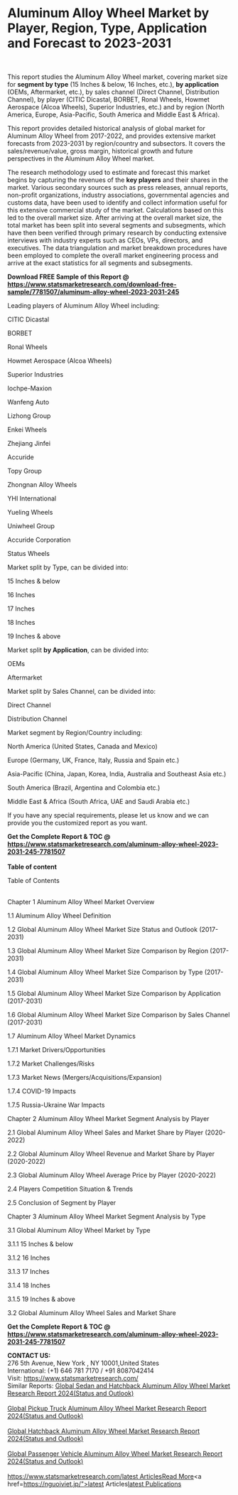 <h1>Aluminum Alloy Wheel Market by Player, Region, Type, Application and Forecast to 2023-2031</h1><br/><p>This report studies the Aluminum Alloy Wheel market, covering market size for <strong>segment by type</strong> (15 Inches & below, 16 Inches, etc.), <strong>by application</strong> (OEMs, Aftermarket, etc.), by sales channel (Direct Channel, Distribution Channel), by player (CITIC Dicastal, BORBET, Ronal Wheels, Howmet Aerospace (Alcoa Wheels), Superior Industries, etc.) and by region (North America, Europe, Asia-Pacific, South America and Middle East & Africa).</p><p>This report provides detailed historical analysis of global market for Aluminum Alloy Wheel from 2017-2022, and provides extensive market forecasts from 2023-2031 by region/country and subsectors. It covers the sales/revenue/value, gross margin, historical growth and future perspectives in the Aluminum Alloy Wheel market.</p><p>The research methodology used to estimate and forecast this market begins by capturing the revenues of the <strong>key players</strong> and their shares in the market. Various secondary sources such as press releases, annual reports, non-profit organizations, industry associations, governmental agencies and customs data, have been used to identify and collect information useful for this extensive commercial study of the market. Calculations based on this led to the overall market size. After arriving at the overall market size, the total market has been split into several segments and subsegments, which have then been verified through primary research by conducting extensive interviews with industry experts such as CEOs, VPs, directors, and executives. The data triangulation and market breakdown procedures have been employed to complete the overall market engineering process and arrive at the exact statistics for all segments and subsegments.</p><p><strong>Download FREE Sample of this Report @ <a href="https://www.statsmarketresearch.com/download-free-sample/7781507/aluminum-alloy-wheel-2023-2031-245">https://www.statsmarketresearch.com/download-free-sample/7781507/aluminum-alloy-wheel-2023-2031-245</a></strong></p><p>Leading players of Aluminum Alloy Wheel including:</p><p>CITIC Dicastal</p><p>BORBET</p><p>Ronal Wheels</p><p>Howmet Aerospace (Alcoa Wheels)</p><p>Superior Industries</p><p>Iochpe-Maxion</p><p>Wanfeng Auto</p><p>Lizhong Group</p><p>Enkei Wheels</p><p>Zhejiang Jinfei</p><p>Accuride</p><p>Topy Group</p><p>Zhongnan Alloy Wheels</p><p>YHI International</p><p>Yueling Wheels</p><p>Uniwheel Group</p><p>Accuride Corporation</p><p>Status Wheels</p><p>Market split by Type, can be divided into:</p><p>15 Inches & below</p><p>16 Inches</p><p>17 Inches</p><p>18 Inches</p><p>19 Inches & above</p><p>Market split <strong>by Application</strong>, can be divided into:</p><p>OEMs</p><p>Aftermarket</p><p>Market split by Sales Channel, can be divided into:</p><p>Direct Channel</p><p>Distribution Channel</p><p>Market segment by Region/Country including:</p><p>North America (United States, Canada and Mexico)</p><p>Europe (Germany, UK, France, Italy, Russia and Spain etc.)</p><p>Asia-Pacific (China, Japan, Korea, India, Australia and Southeast Asia etc.)</p><p>South America (Brazil, Argentina and Colombia etc.)</p><p>Middle East & Africa (South Africa, UAE and Saudi Arabia etc.)</p><p>If you have any special requirements, please let us know and we can provide you the customized report as you want.</p><div><b>Get the Complete Report & TOC @ <a href="https://www.statsmarketresearch.com/aluminum-alloy-wheel-2023-2031-245-7781507">https://www.statsmarketresearch.com/aluminum-alloy-wheel-2023-2031-245-7781507</a></b></div><br><b>Table of content</b><p>Table of Contents<br />
 
 <br />
 
 Chapter 1 Aluminum Alloy Wheel Market Overview<br />
 
  1.1 Aluminum Alloy Wheel Definition<br />
 
  1.2 Global Aluminum Alloy Wheel Market Size Status and Outlook (2017-2031)<br />
 
  1.3 Global Aluminum Alloy Wheel Market Size Comparison by Region (2017-2031)<br />
 
  1.4 Global Aluminum Alloy Wheel Market Size Comparison by Type (2017-2031)<br />
 
  1.5 Global Aluminum Alloy Wheel Market Size Comparison by Application (2017-2031)<br />
 
  1.6 Global Aluminum Alloy Wheel Market Size Comparison by Sales Channel (2017-2031)<br />
 
  1.7 Aluminum Alloy Wheel Market Dynamics<br />
 
  1.7.1 Market Drivers/Opportunities<br />
 
  1.7.2 Market Challenges/Risks<br />
 
  1.7.3 Market News (Mergers/Acquisitions/Expansion)<br />
 
  1.7.4 COVID-19 Impacts<br />
 
  1.7.5 Russia-Ukraine War Impacts<br />
 
 Chapter 2 Aluminum Alloy Wheel Market Segment Analysis by Player<br />
 
  2.1 Global Aluminum Alloy Wheel Sales and Market Share by Player (2020-2022)<br />
 
  2.2 Global Aluminum Alloy Wheel Revenue and Market Share by Player (2020-2022)<br />
 
  2.3 Global Aluminum Alloy Wheel Average Price by Player (2020-2022)<br />
 
  2.4 Players Competition Situation & Trends<br />
 
  2.5 Conclusion of Segment by Player<br />
 
 Chapter 3 Aluminum Alloy Wheel Market Segment Analysis by Type<br />
 
  3.1 Global Aluminum Alloy Wheel Market by Type<br />
 
  3.1.1 15 Inches & below<br />
 
  3.1.2 16 Inches<br />
 
  3.1.3 17 Inches<br />
 
  3.1.4 18 Inches<br />
 
  3.1.5 19 Inches & above<br />
 
  3.2 Global Aluminum Alloy Wheel Sales and Market Share<br><div><b>Get the Complete Report & TOC @ <a href="https://www.statsmarketresearch.com/aluminum-alloy-wheel-2023-2031-245-7781507">https://www.statsmarketresearch.com/aluminum-alloy-wheel-2023-2031-245-7781507</a></b></div></p> <b>CONTACT US:</b><br>276 5th Avenue, New York , NY 10001,United States<br>International: (+1) 646 781 7170 / +91 8087042414<br>Visit: <a href="https://www.statsmarketresearch.com/">https://www.statsmarketresearch.com/</a><br>Similar Reports: <a href="https://www.statsmarketresearch.com/aluminum-alloy-wheel-2023-2031-245-7781507">Global Sedan and Hatchback Aluminum Alloy Wheel Market Research Report 2024(Status and Outlook)</a><br/><br/><a href="https://www.statsmarketresearch.com/aluminum-alloy-wheel-2023-2031-245-7781507">Global Pickup Truck Aluminum Alloy Wheel Market Research Report 2024(Status and Outlook)</a><br/><br/><a href="https://www.statsmarketresearch.com/aluminum-alloy-wheel-2023-2031-245-7781507">Global Hatchback Aluminum Alloy Wheel Market Research Report 2024(Status and Outlook)</a><br/><br/><a href="https://www.statsmarketresearch.com/aluminum-alloy-wheel-2023-2031-245-7781507">Global Passenger Vehicle Aluminum Alloy Wheel Market Research Report 2024(Status and Outlook)</a><br/><br/><a href="https://gyeongbokgung.com">https://www.statsmarketresearch.com/</a><a href="https://hallyeomaritime.com">latest Articles</a><a href="https://jingwansa.com">Read More</a><a href=https://nguoiviet.jp/">latest Articles</a><a href="https://www.intelmarketresearch.com/">latest Publications</a>